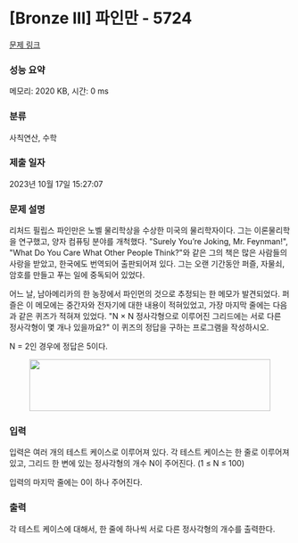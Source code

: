 # [Bronze III] 파인만 - 5724 

[문제 링크](https://www.acmicpc.net/problem/5724) 

### 성능 요약

메모리: 2020 KB, 시간: 0 ms

### 분류

사칙연산, 수학

### 제출 일자

2023년 10월 17일 15:27:07

### 문제 설명

<p>리처드 필립스 파인만은 노벨 물리학상을 수상한 미국의 물리학자이다. 그는 이론물리학을 연구했고, 양자 컴퓨팅 분야를 개척했다. "Surely You’re Joking, Mr. Feynman!", "What Do You Care What Other People Think?"와 같은 그의 책은 많은 사람들의 사랑을 받았고, 한국에도 번역되어 출판되어져 있다. 그는 오랜 기간동안 퍼즐, 자물쇠, 암호를 만들고 푸는 일에 중독되어 있었다. </p>

<p>어느 날, 남아메리카의 한 농장에서 파인먼의 것으로 추정되는 한 메모가 발견되었다. 퍼즐은 이 메모에는 중간자와 전자기에 대한 내용이 적혀있었고, 가장 마지막 줄에는 다음과 같은 퀴즈가 적혀져 있었다. "N × N 정사각형으로 이루어진 그리드에는 서로 다른 정사각형이 몇 개나 있을까요?" 이 퀴즈의 정답을 구하는 프로그램을 작성하시오.</p>

<p>N = 2인 경우에 정답은 5이다.</p>

<p style="text-align:center"><img alt="" src="https://www.acmicpc.net/upload/images/howmanysq.png" style="height:93px; width:432px"></p>

### 입력 

 <p>입력은 여러 개의 테스트 케이스로 이루어져 있다. 각 테스트 케이스는 한 줄로 이루어져 있고, 그리드 한 변에 있는 정사각형의 개수 N이 주어진다. (1 ≤ N ≤ 100)</p>

<p>입력의 마지막 줄에는 0이 하나 주어진다.</p>

### 출력 

 <p>각 테스트 케이스에 대해서, 한 줄에 하나씩 서로 다른 정사각형의 개수를 출력한다.</p>

